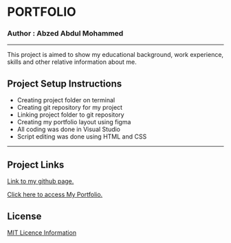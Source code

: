# PORTFOLIO
### Author : Abzed Abdul Mohammed
*****
This project is aimed to show my educational background, work experience, skills and other relative information about me.

## Project Setup Instructions
* Creating project folder on terminal
* Creating git repository for my project
* Linking project folder to git repository
* Creating my portfolio layout using figma
* All coding was done in Visual Studio
* Script editing was done using HTML and CSS
*****
## Project Links
[Link to my github page.](https://github.com/Abzed/Portfolio)

[Click here to access My Portfolio.](https://github.com/Abzed/Portfolio)

## License
[MIT Licence Information](https://github.com/Abzed/Portfolio/commit/30713ea92762580fb2687d98ef06ecdc926ec03b)
